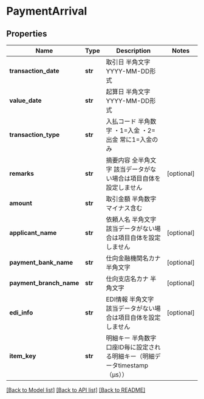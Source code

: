 # PaymentArrival

## Properties
Name | Type | Description | Notes
------------ | ------------- | ------------- | -------------
**transaction_date** | **str** | 取引日 半角文字 YYYY-MM-DD形式  | 
**value_date** | **str** | 起算日 半角文字 YYYY-MM-DD形式  | 
**transaction_type** | **str** | 入払コード 半角数字 ・1&#x3D;入金 ・2&#x3D;出金 常に1&#x3D;入金のみ  | 
**remarks** | **str** | 摘要内容 全半角文字 該当データがない場合は項目自体を設定しません  | [optional] 
**amount** | **str** | 取引金額 半角数字　マイナス含む  | 
**applicant_name** | **str** | 依頼人名 半角文字 該当データがない場合は項目自体を設定しません  | [optional] 
**payment_bank_name** | **str** | 仕向金融機関名カナ 半角文字  | [optional] 
**payment_branch_name** | **str** | 仕向支店名カナ 半角文字  | [optional] 
**edi_info** | **str** | EDI情報 半角文字 該当データがない場合は項目自体を設定しません  | [optional] 
**item_key** | **str** | 明細キー 半角数字 口座ID毎に設定される明細キー（明細データtimestamp（μs））  | 

[[Back to Model list]](../README.md#documentation-for-models) [[Back to API list]](../README.md#documentation-for-api-endpoints) [[Back to README]](../README.md)


